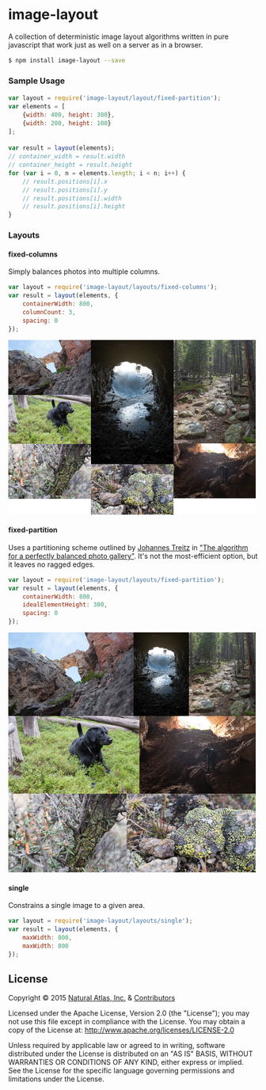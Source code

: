 # image-layout

A collection of deterministic image layout algorithms written in pure javascript that work just as well on a server as in a browser.

```sh
$ npm install image-layout --save
```

### Sample Usage
```js
var layout = require('image-layout/layout/fixed-partition');
var elements = [
	{width: 400, height: 300},
	{width: 200, height: 100}
];

var result = layout(elements);
// container_width = result.width
// container_height = result.height
for (var i = 0, n = elements.length; i < n; i++) {
	// result.positions[i].x
	// result.positions[i].y
	// result.positions[i].width
	// result.positions[i].height
}
```

### Layouts

#### fixed-columns

Simply balances photos into multiple columns.

```js
var layout = require('image-layout/layouts/fixed-columns');
var result = layout(elements, {
    containerWidth: 800,
    columnCount: 3,
    spacing: 0
});
```

<img src="./docs/fixed-columns.jpg?raw=true" width="500" />

#### fixed-partition

Uses a partitioning scheme outlined by [Johannes Treitz](https://twitter.com/jtreitz) in ["The algorithm for a perfectly balanced photo gallery"](https://www.crispymtn.com/stories/the-algorithm-for-a-perfectly-balanced-photo-gallery). It's not the most-efficient option, but it leaves no ragged edges.

```js
var layout = require('image-layout/layouts/fixed-partition');
var result = layout(elements, {
    containerWidth: 800,
    idealElementHeight: 300,
    spacing: 0
});
```

<img src="./docs/fixed-partition.jpg?raw=true" width="500" />


#### single

Constrains a single image to a given area.

```js
var layout = require('image-layout/layouts/single');
var result = layout(elements, {
    maxWidth: 800,
    maxWidth: 800
});
```

## License

Copyright &copy; 2015 [Natural Atlas, Inc.](https://github.com/naturalatlas) & [Contributors](https://github.com/naturalatlas/image-layout/graphs/contributors)

Licensed under the Apache License, Version 2.0 (the "License"); you may not use this file except in compliance with the License. You may obtain a copy of the License at: http://www.apache.org/licenses/LICENSE-2.0

Unless required by applicable law or agreed to in writing, software distributed under the License is distributed on an "AS IS" BASIS, WITHOUT WARRANTIES OR CONDITIONS OF ANY KIND, either express or implied. See the License for the specific language governing permissions and limitations under the License.

